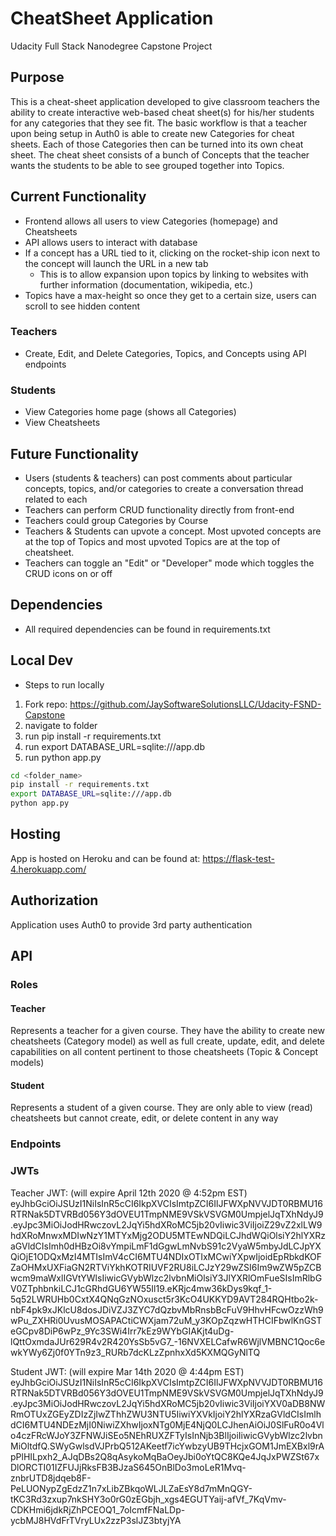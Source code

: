 # CheatSheet Application
Udacity Full Stack Nanodegree Capstone Project

## Purpose
This is a cheat-sheet application developed to give classroom teachers the ability to create interactive web-based cheat sheet(s) for his/her students for any categories that they see fit. The basic workflow is that a teacher upon being setup in Auth0 is able to create new Categories for cheat sheets. Each of those Categories then can be turned into its own cheat sheet. The cheat sheet consists of a bunch of Concepts that the teacher wants the students to be able to see grouped together into Topics. 

## Current Functionality
- Frontend allows all users to view Categories (homepage) and Cheatsheets
- API allows users to interact with database
- If a concept has a URL tied to it, clicking on the rocket-ship icon next to the concept will launch the URL in a new tab
  - This is to allow expansion upon topics by linking to websites with further information (documentation, wikipedia, etc.)
- Topics have a max-height so once they get to a certain size, users can scroll to see hidden content

### Teachers
- Create, Edit, and Delete Categories, Topics, and Concepts using API endpoints

### Students
- View Categories home page (shows all Categories)
- View Cheatsheets

## Future Functionality
- Users (students & teachers) can post comments about particular concepts, topics, and/or categories to create a conversation thread related to each
- Teachers can perform CRUD functionality directly from front-end
- Teachers could group Categories by Course
- Teachers & Students can upvote a concept. Most upvoted concepts are at the top of Topics and most upvoted Topics are at the top of cheatsheet.
- Teachers can toggle an "Edit" or "Developer" mode which toggles the CRUD icons on or off

## Dependencies
- All required dependencies can be found in requirements.txt

## Local Dev
- Steps to run locally
1) Fork repo: https://github.com/JaySoftwareSolutionsLLC/Udacity-FSND-Capstone
2) navigate to folder
3) run pip install -r requirements.txt
4) run export DATABASE_URL=sqlite:///app.db
5) run python app.py

```Bash
cd <folder_name>
pip install -r requirements.txt
export DATABASE_URL=sqlite:///app.db
python app.py
```

## Hosting
App is hosted on Heroku and can be found at: https://flask-test-4.herokuapp.com/

## Authorization
Application uses Auth0 to provide 3rd party authentication

## API

### Roles

#### Teacher
Represents a teacher for a given course. They have the ability to create new cheatsheets (Category model) as well as full create, update, edit, and delete capabilities on all content pertinent to those cheatsheets (Topic & Concept models)

#### Student
Represents a student of a given course. They are only able to view (read) cheatsheets but cannot create, edit, or delete content in any way

### Endpoints

### JWTs
Teacher JWT: (will expire April 12th 2020 @ 4:52pm EST)
eyJhbGciOiJSUzI1NiIsInR5cCI6IkpXVCIsImtpZCI6IlJFWXpNVVJDT0RBMU16RTRNak5DTVRBd056Y3dOVEU1TmpNME9VSkVSVGM0UmpjelJqTXhNdyJ9.eyJpc3MiOiJodHRwczovL2JqYi5hdXRoMC5jb20vIiwic3ViIjoiZ29vZ2xlLW9hdXRoMnwxMDIwNzY1MTYxMjg2ODU5MTEwNDQiLCJhdWQiOlsiY2hlYXRzaGVldCIsImh0dHBzOi8vYmpiLmF1dGgwLmNvbS91c2VyaW5mbyJdLCJpYXQiOjE1ODQxMzI4MTIsImV4cCI6MTU4NDIxOTIxMCwiYXpwIjoidEpRbkdKOFZaOHMxUXFiaGN2RTViYkhKOTRIUVF2RU8iLCJzY29wZSI6Im9wZW5pZCBwcm9maWxlIGVtYWlsIiwicGVybWlzc2lvbnMiOlsiY3JlYXRlOmFueSIsImRlbGV0ZTphbnkiLCJ1cGRhdGU6YW55Il19.eKRjc4mw36kDys9kqf_1-5q52LWRUHb0CxtX4QNqGzNOxusct5r3KcO4UKKYD9AVT284RQHtbo2k-nbF4pk9xJKlcU8dosJDiVZJ3ZYC7dQzbvMbRnsbBcFuV9HhvHFcwOzzWh9wPu_ZXHRi0UvusMOSAPACtiCWXjam72uM_y3KOpZqzwHTHCIFbwlKnGSTeGCpv8DiP6wPz_9Yc3SWi4Irr7kEz9WYbGIAKjt4uDg-lQttOxmdaJUr629R4v2R420YsSb5vG7_-16NVXELCafwR6WjlVMBNC1Qoc6ewkYWy6Zj0f0YTn9z3_RURb7dcKLzZpnhxXd5KXMQGyNlTQ

Student JWT: (will expire Mar 14th 2020 @ 4:44pm EST)
eyJhbGciOiJSUzI1NiIsInR5cCI6IkpXVCIsImtpZCI6IlJFWXpNVVJDT0RBMU16RTRNak5DTVRBd056Y3dOVEU1TmpNME9VSkVSVGM0UmpjelJqTXhNdyJ9.eyJpc3MiOiJodHRwczovL2JqYi5hdXRoMC5jb20vIiwic3ViIjoiYXV0aDB8NWRmOTUxZGEyZDIzZjIwZThhZWU3NTU5IiwiYXVkIjoiY2hlYXRzaGVldCIsImlhdCI6MTU4NDEzMjI0NiwiZXhwIjoxNTg0MjE4NjQ0LCJhenAiOiJ0SlFuR0o4Vlo4czFRcWJoY3ZFNWJiSEo5NEhRUXZFTyIsInNjb3BlIjoiIiwicGVybWlzc2lvbnMiOltdfQ.SWyGwlsdVJPrbQ512AKeetf7icYwbzyUB9THcjxGOM1JmEXBxl9rApPlHILpxh2_AJqDBs2Q8qAsykoMqBaOeyJbi0oYtQC8KQe4JqJxPWZSt67xDlORCTI01IZFUJjRksFB3BJzaS645OnBlDo3moLeR1Mvq-znbrUTD8jdqeb8F-PeLUONypZgEdzZ1n7xLibZBkqoWLJLZaEsY8d7mMnQGY-tKC3Rd3zxup7nkSHY3o0rG0zEGbjh_xgs4EGUTYaij-afVf_7KqVmv-CDKHmi6jdkRjZhPCEOQ1_7oIcmfFNaLDp-ycbMJ8HVdFrTVryLUx2zzP3slJZ3btyjYA
